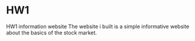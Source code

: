 
# HW1
HW1 information website
The website i built is a simple informative website about the basics of the stock market.
